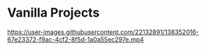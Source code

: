 # Vanilla Projects

https://user-images.githubusercontent.com/22132891/138352016-67e23372-f9ac-4cf2-8f5d-1a0a55ec297e.mp4

